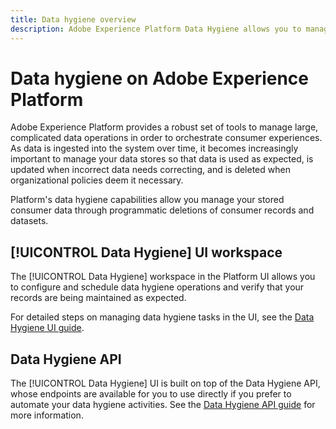 ```yaml
---
title: Data hygiene overview
description: Adobe Experience Platform Data Hygiene allows you to manage the lifecycle of your data by updating or purging outdated or inaccurate records.
---
```

# Data hygiene on Adobe Experience Platform

Adobe Experience Platform provides a robust set of tools to manage large, complicated data operations in order to orchestrate consumer experiences. As data is ingested into the system over time, it becomes increasingly important to manage your data stores so that data is used as expected, is updated when incorrect data needs correcting, and is deleted when organizational policies deem it necessary.

Platform's data hygiene capabilities allow you manage your stored consumer data through programmatic deletions of consumer records and datasets. 

## [!UICONTROL Data Hygiene] UI workspace

The [!UICONTROL Data Hygiene] workspace in the Platform UI allows you to configure and schedule data hygiene operations and verify that your records are being maintained as expected.

For detailed steps on managing data hygiene tasks in the UI, see the [Data Hygiene UI guide](./ui/overview.md).

## Data Hygiene API

The [!UICONTROL Data Hygiene] UI is built on top of the Data Hygiene API, whose endpoints are available for you to use directly if you prefer to automate your data hygiene activities. See the [Data Hygiene API guide](./api/overview.md) for more information.
